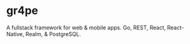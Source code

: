 # gr4pe
A fullstack framework for web &amp; mobile apps.  Go, REST, React, React-Native, Realm, &amp; PostgreSQL.
